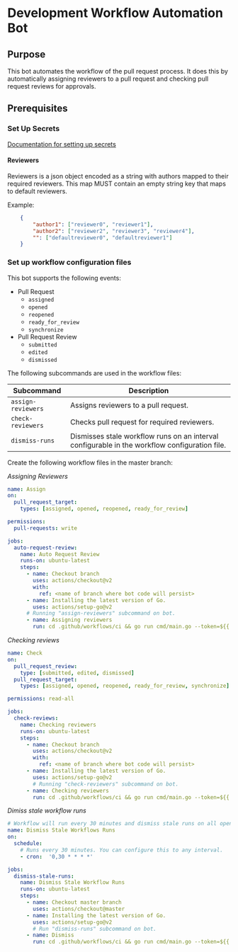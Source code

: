 # Development Workflow Automation Bot 

## Purpose
This bot automates the workflow of the pull request process. It does this by automatically assigning reviewers to a pull request and checking pull request reviews for approvals.

## Prerequisites
### Set Up Secrets 

[Documentation for setting up secrets](https://docs.github.com/en/actions/reference/encrypted-secrets#creating-encrypted-secrets-for-a-repository)

#### Reviewers

Reviewers is a json object encoded as a string with authors mapped to their required reviewers. This map MUST contain an empty string key that maps to default reviewers. 

Example: 

```json
    {
        "author1": ["reviewer0", "reviewer1"],
        "author2": ["reviewer2", "reviewer3", "reviewer4"],
        "": ["defaultreviewer0", "defaultreviewer1"]
    }
```
### Set up workflow configuration files 

This bot supports the following events: 

- Pull Request 
    - `assigned`
    - `opened` 
    - `reopened` 
    - `ready_for_review` 
    - `synchronize`
- Pull Request Review 
    - `submitted`
    - `edited`
    - `dismissed`


The following subcommands are used in the workflow files: 

| Subcommand     | Description |
| ----------- | ----------- |
| `assign-reviewers`      | Assigns reviewers to a pull request.      |
| `check-reviewers`  | Checks pull request for required reviewers.       |
| `dismiss-runs`  | Dismisses stale workflow runs on an interval configurable in the workflow configuration file.|



Create the following workflow files in the master branch:

_Assigning Reviewers_

```yaml
name: Assign
on: 
  pull_request_target:
    types: [assigned, opened, reopened, ready_for_review]

permissions: 
  pull-requests: write

jobs:
  auto-request-review:
    name: Auto Request Review
    runs-on: ubuntu-latest
    steps:
      - name: Checkout branch
        uses: actions/checkout@v2
        with: 
          ref: <name of branch where bot code will persist>      
      - name: Installing the latest version of Go.
        uses: actions/setup-go@v2
      # Running "assign-reviewers" subcommand on bot.
      - name: Assigning reviewers 
        run: cd .github/workflows/ci && go run cmd/main.go --token=${{ secrets.GITHUB_TOKEN }} --reviewers=${{ secrets.reviewers }} assign-reviewers

```

_Checking reviews_

```yaml
name: Check
on: 
  pull_request_review:
    type: [submitted, edited, dismissed]
  pull_request_target: 
    types: [assigned, opened, reopened, ready_for_review, synchronize]

permissions: read-all

jobs: 
  check-reviews:
    name: Checking reviewers 
    runs-on: ubuntu-latest
    steps:
      - name: Checkout branch 
        uses: actions/checkout@v2
        with:
          ref: <name of branch where bot code will persist>
      - name: Installing the latest version of Go.
        uses: actions/setup-go@v2
        # Running "check-reviewers" subcommand on bot.
      - name: Checking reviewers
        run: cd .github/workflows/ci && go run cmd/main.go --token=${{ secrets.GITHUB_TOKEN }} --reviewers=${{ secrets.reviewers }} check-reviewers

```

_Dimiss stale workflow runs_

```yaml
# Workflow will run every 30 minutes and dismiss stale runs on all open pull requests. 
name: Dismiss Stale Workflows Runs
on:
  schedule:
    # Runs every 30 minutes. You can configure this to any interval. 
    - cron:  '0,30 * * * *' 

jobs: 
  dismiss-stale-runs:
    name: Dismiss Stale Workflow Runs
    runs-on: ubuntu-latest
    steps:
      - name: Checkout master branch 
        uses: actions/checkout@master
      - name: Installing the latest version of Go.
        uses: actions/setup-go@v2
        # Run "dismiss-runs" subcommand on bot.
      - name: Dismiss
        run: cd .github/workflows/ci && go run cmd/main.go --token=${{ secrets.GITHUB_TOKEN }} dismiss-runs
```